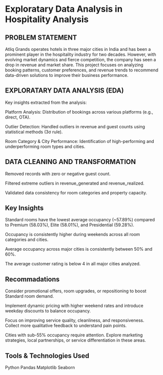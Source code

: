 # Exploratary Data Analysis in Hospitality Analysis

## PROBLEM STATEMENT
Atliq Grands operates hotels in three major cities in India and has been a prominent player in the hospitality industry for two decades. However, with evolving market dynamics and fierce competition, the company has seen a drop in revenue and market share. This project focuses on analyzing booking patterns, customer preferences, and revenue trends to recommend data-driven solutions to improve their business performance.

## EXPLORATARY DATA ANALYSIS (EDA)
Key insights extracted from the analysis:

Platform Analysis: Distribution of bookings across various platforms (e.g., direct, OTA).

Outlier Detection: Handled outliers in revenue and guest counts using statistical methods (3σ rule).

Room Category & City Performance: Identification of high-performing and underperforming room types and cities.


## DATA CLEANING AND TRANSFORMATION
Removed records with zero or negative guest count.

Filtered extreme outliers in revenue_generated and revenue_realized.

Validated data consistency for room categories and property capacity.

## Key Insights
Standard rooms have the lowest average occupancy (~57.89%) compared to Premium (58.03%), Elite (58.01%), and Presidential (59.28%).

Occupancy is consistently higher during weekends across all room categories and cities.

Average occupancy across major cities is consistently between 50% and 60%.

The average customer rating is below 4 in all major cities analyzed.

## Recommadations
Consider promotional offers, room upgrades, or repositioning to boost Standard room demand.

Implement dynamic pricing with higher weekend rates and introduce weekday discounts to balance occupancy.

Focus on improving service quality, cleanliness, and responsiveness. Collect more qualitative feedback to understand pain points.

Cities with sub-55% occupancy require attention. Explore marketing strategies, local partnerships, or service differentiation in these areas.

## Tools & Technologies Used
Python 
Pandas
Matplotlib
Seaborn
